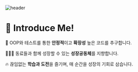 ![header](https://capsule-render.vercel.app/api?type=waving&color=auto&height=300&section=header&text=skydreamer&desc=welcome%20everyone!&descAlign=70&descAlignY=65&fontSize=90)

<!-- <a href="버튼을 눌렀을 때 이동할 링크" target="_blank"><img src="https://img.shields.io/badge/Velog?style=뱃지모양&logo=Velog&logoColor=20C997"/></a> -->

# 🌟 Introduce Me!
🚀 OOP와 테스트를 통한 **안정적**이고 **확장성** 높은 코드를 추구합니다.

🧑‍🤝‍🧑 동료들과 함께 성장할 수 있는 **성장공동체**를 지향합니다.

🔥 끊임없는 **학습과 도전**을 즐기며, 매 순간을 성장의 기회로 삼습니다.

<!--
**skydreamer21/skydreamer21** is a ✨ _special_ ✨ repository because its `README.md` (this file) appears on your GitHub profile.

Here are some ideas to get you started:

- 🔭 I’m currently working on ...
- 🌱 I’m currently learning ...
- 👯 I’m looking to collaborate on ...
- 🤔 I’m looking for help with ...
- 💬 Ask me about ...
- 📫 How to reach me: ...
- 😄 Pronouns: ...
- ⚡ Fun fact: ...
-->
